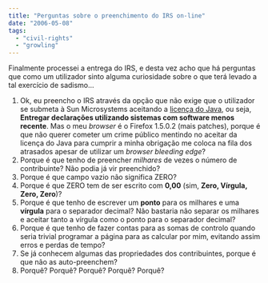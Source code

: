 ```yaml
---
title: "Perguntas sobre o preenchimento do IRS on-line"
date: "2006-05-08"
tags: 
  - "civil-rights"
  - "growling"
---
```


Finalmente processei a entrega do IRS, e desta vez acho que há perguntas que como um utilizador sinto alguma curiosidade sobre o que terá levado a tal exercício de sadismo...

1. Ok, eu preencho o IRS através da opção que não exige que o utilizador se submeta à Sun Microsystems aceitando a [licença do Java](http://www.gnu.org/philosophy/java-trap.html), ou seja, **Entregar declarações utilizando sistemas com software menos recente**. Mas o meu _browser_ é o Firefox 1.5.0.2 (mais patches), porque é que não querer cometer um crime público mentindo no aceitar da licença do Java para cumprir a minha obrigação me coloca na fila dos atrasados apesar de utilizar um _browser_ _bleeding edge_?
2. Porque é que tenho de preencher _milhares_ de vezes o número de contribuinte? Não podia já vir preenchido?
3. Porque é que campo vazio não significa ZERO?
4. Porque é que ZERO tem de ser escrito com **0,00** (sim, **Zero, Vírgula, Zero, Zero**)?
5. Porque é que tenho de escrever um **ponto** para os milhares e uma **vírgula** para o separador decimal? Não bastaria não separar os milhares e aceitar tanto a vírgula como o ponto para o separador decimal?
6. Porque é que tenho de fazer contas para as somas de controlo quando seria trivial programar a página para as calcular por mim, evitando assim erros e perdas de tempo?
7. Se já conhecem algumas das propriedades dos contribuintes, porque é que não as auto-preenchem?
8. Porquê? Porquê? Porquê? Porquê? Porquê?
